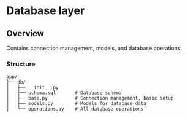 # Database layer

## Overview

Contains connection management, models, and database operations.

### Structure

```
app/
├── db/
│   ├── __init__.py
│   ├── schema.sql       # Database schema
│   ├── base.py          # Connection management, basic setup
│   ├── models.py        # Models for database data
│   └── operations.py    # All database operations
```
